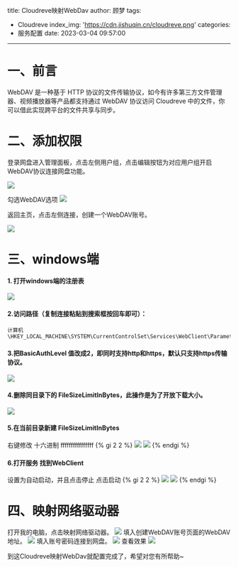 title: Cloudreve映射WebDav
author: 顾梦
tags:
  - Cloudreve
index_img: 'https://cdn.jishuqin.cn/cloudreve.png'
categories:
  - 服务配置
date: 2023-03-04 09:57:00
---
# 一、前言

WebDAV 是一种基于 HTTP 协议的文件传输协议，如今有许多第三方文件管理器、视频播放器等产品都支持通过 WebDAV 协议访问 Cloudreve 中的文件，你可以借此实现跨平台的文件共享与同步。

# 二、添加权限

登录网盘进入管理面板，点击左侧用户组，点击编辑按钮为对应用户组开启WebDAV协议连接网盘功能。

![](https://cdn.jishuqin.cn/Snipaste_2023-03-04_10-11-06.png)

勾选WebDAV选项
![](https://cdn.jishuqin.cn/202303041014548.png)

返回主页，点击左侧连接，创建一个WebDAV账号。

![](https://cdn.jishuqin.cn//202303041028287.png)

# 三、windows端

#### 1. 打开windows端的注册表

![](https://cdn.jishuqin.cn//202303041032382.png)

#### 2.访问路径（复制连接粘贴到搜索框按回车即可）：

```
计算机\HKEY_LOCAL_MACHINE\SYSTEM\CurrentControlSet\Services\WebClient\Parameters
```

#### 3.把BasicAuthLevel 值改成2，即同时支持http和https，默认只支持https传输协议。

![](https://cdn.jishuqin.cn//202303041037097.png)

#### 4.删除同目录下的 FileSizeLimitInBytes，此操作是为了开放下载大小。

![](https://cdn.jishuqin.cn//202303041039964.png)

#### 5.在当前目录新建 FileSizeLimitInBytes
右键修改 十六进制 <span class="label label-primary">ffffffffffffffff</span>
{% gi 2 2 %}
 ![](https://cdn.jishuqin.cn//202303041044710.png)
 ![](https://cdn.jishuqin.cn/2023-03-03_22-16-16.png)
{% endgi %}

#### 6.打开服务 找到WebClient 
设置为自动启动，并且点击停止 点击启动
{% gi 2 2 %}
 ![](https://cdn.jishuqin.cn//202303041058766.png)
 ![](https://cdn.jishuqin.cn//202303041058742.png)
{% endgi %}
# 四、映射网络驱动器
打开我的电脑，点击映射网络驱动器。
![](https://cdn.jishuqin.cn//202303041101387.png)
填入创建WebDAV账号页面的WebDAV地址。
![](https://cdn.jishuqin.cn//202303041103489.png)
填入账号密码连接到网盘。
![](https://cdn.jishuqin.cn//2023-03-04_11-05-51.png)
查看效果
![](https://cdn.jishuqin.cn//202303041106329.png)

到这Cloudreve映射WebDav就配置完成了，希望对您有所帮助~